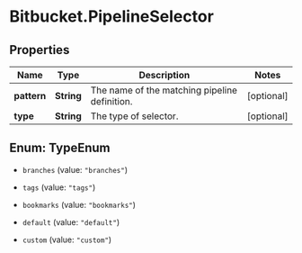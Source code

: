 # Bitbucket.PipelineSelector

## Properties

Name | Type | Description | Notes
------------ | ------------- | ------------- | -------------
**pattern** | **String** | The name of the matching pipeline definition. | [optional] 
**type** | **String** | The type of selector. | [optional] 



## Enum: TypeEnum


* `branches` (value: `"branches"`)

* `tags` (value: `"tags"`)

* `bookmarks` (value: `"bookmarks"`)

* `default` (value: `"default"`)

* `custom` (value: `"custom"`)




